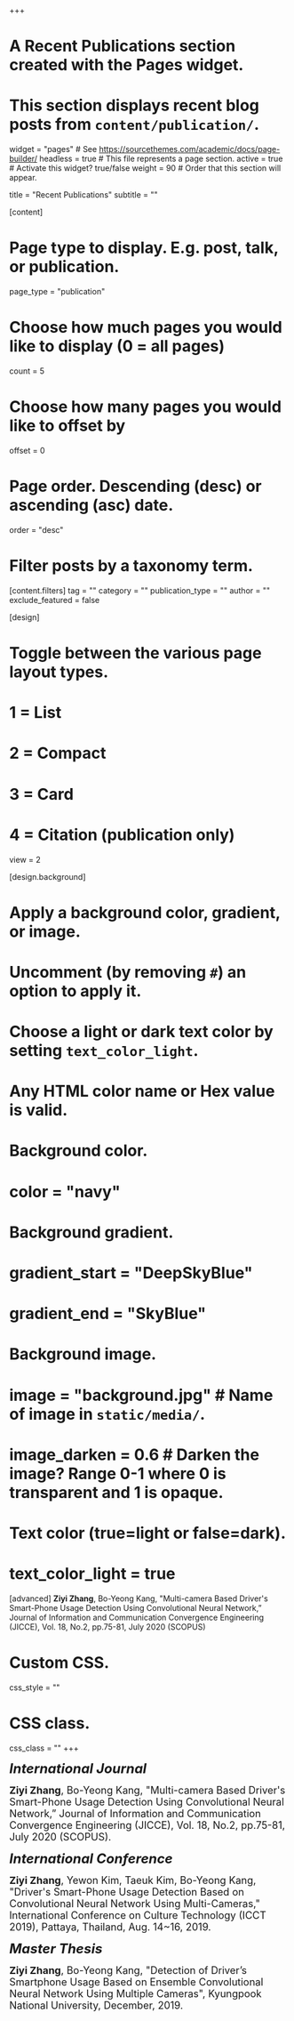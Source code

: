 +++
# A Recent Publications section created with the Pages widget.
# This section displays recent blog posts from `content/publication/`.

widget = "pages"  # See https://sourcethemes.com/academic/docs/page-builder/
headless = true  # This file represents a page section.
active = true  # Activate this widget? true/false
weight = 90  # Order that this section will appear.

title = "Recent Publications"
subtitle = ""

[content]
  # Page type to display. E.g. post, talk, or publication.
  page_type = "publication"
  
  # Choose how much pages you would like to display (0 = all pages)
  count = 5
  
  # Choose how many pages you would like to offset by
  offset = 0

  # Page order. Descending (desc) or ascending (asc) date.
  order = "desc"

  # Filter posts by a taxonomy term.
  [content.filters]
    tag = ""
    category = ""
    publication_type = ""
    author = ""
    exclude_featured = false
  
[design]
  # Toggle between the various page layout types.
  #   1 = List
  #   2 = Compact
  #   3 = Card
  #   4 = Citation (publication only)
  view = 2
  
[design.background]
  # Apply a background color, gradient, or image.
  #   Uncomment (by removing `#`) an option to apply it.
  #   Choose a light or dark text color by setting `text_color_light`.
  #   Any HTML color name or Hex value is valid.
    
  # Background color.
  # color = "navy"
  
  # Background gradient.
  # gradient_start = "DeepSkyBlue"
  # gradient_end = "SkyBlue"
  
  # Background image.
  # image = "background.jpg"  # Name of image in `static/media/`.
  # image_darken = 0.6  # Darken the image? Range 0-1 where 0 is transparent and 1 is opaque.

  # Text color (true=light or false=dark).
  # text_color_light = true  
  
[advanced]
**Ziyi Zhang**, Bo-Yeong Kang, "Multi-camera Based Driver's Smart-Phone Usage Detection Using Convolutional Neural Network,” Journal of Information and Communication Convergence Engineering (JICCE), Vol. 18, No.2, pp.75-81, July 2020 (SCOPUS)

 # Custom CSS. 
 css_style = ""
 
 # CSS class.
 css_class = ""
+++

*<font size=5>**International Journal**</font>*

<font size=4>**Ziyi Zhang**, Bo-Yeong Kang, "Multi-camera Based Driver's Smart-Phone Usage Detection Using Convolutional Neural Network,” Journal of Information and Communication Convergence Engineering (JICCE), Vol. 18, No.2, pp.75-81, July 2020 (SCOPUS).</font>

*<font size=5>**International Conference**</font>* 

<font size=4>**Ziyi Zhang**, Yewon Kim, Taeuk Kim, Bo-Yeong Kang, "Driver's Smart-Phone Usage Detection Based on Convolutional Neural Network Using Multi-Cameras," International Conference on Culture Technology (ICCT 2019), Pattaya, Thailand, Aug. 14~16, 2019.</font>

*<font size=5>**Master Thesis**</font>* 

<font size=4>**Ziyi Zhang**, Bo-Yeong Kang, "Detection of Driver’s Smartphone Usage Based on Ensemble Convolutional Neural Network Using Multiple Cameras", Kyungpook National University, December, 2019.</font>
